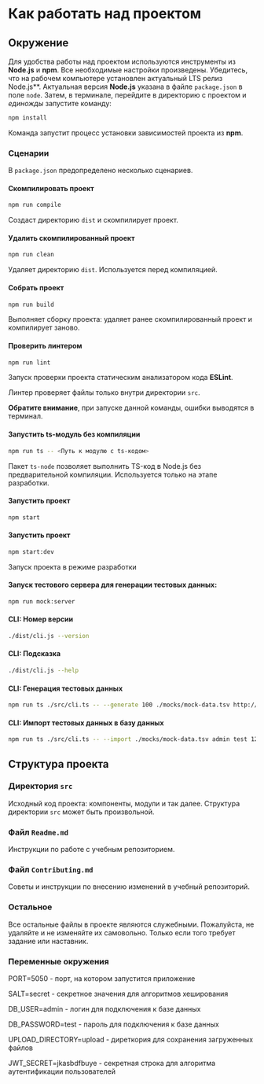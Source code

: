 # Как работать над проектом

## Окружение

Для удобства работы над проектом используются инструменты из **Node.js** и **npm**. Все необходимые настройки произведены. Убедитесь, что на рабочем компьютере установлен актуальный LTS релиз Node.js**. Актуальная версия **Node.js** указана в файле `package.json` в поле `node`. Затем, в терминале, перейдите в директорию с проектом и _единожды_ запустите команду:

```bash
npm install
```

Команда запустит процесс установки зависимостей проекта из **npm**.

### Сценарии

В `package.json` предопределено несколько сценариев.

#### Скомпилировать проект

```bash
npm run compile
```

Создаст директорию `dist` и скомпилирует проект.

#### Удалить скомпилированный проект

```bash
npm run clean
```

Удаляет директорию `dist`. Используется перед компиляцией.

#### Собрать проект

```bash
npm run build
```

Выполняет сборку проекта: удаляет ранее скомпилированный проект и компилирует заново.

#### Проверить линтером

```bash
npm run lint
```

Запуск проверки проекта статическим анализатором кода **ESLint**.

Линтер проверяет файлы только внутри директории `src`.

**Обратите внимание**, при запуске данной команды, ошибки выводятся в терминал.

#### Запустить ts-модуль без компиляции

```bash
npm run ts -- <Путь к модулю с ts-кодом>
```

Пакет `ts-node` позволяет выполнить TS-код в Node.js без предварительной компиляции. Используется только на этапе разработки.

#### Запустить проект

```bash
npm start
```

#### Запустить проект 

```bash
npm start:dev 
```

Запуск проекта в режиме разработки

#### Запуск тестового сервера для генерации тестовых данных:
```bash
npm run mock:server
```

#### CLI: Номер версии
```bash
./dist/cli.js --version
```

#### CLI: Подсказка
```bash
./dist/cli.js --help
```

#### CLI: Генерация тестовых данных
```bash
npm run ts ./src/cli.ts -- --generate 100 ./mocks/mock-data.tsv http://localhost:3123/api
```

#### CLI: Импорт тестовых данных в базу данных
```bash
npm run ts ./src/cli.ts -- --import ./mocks/mock-data.tsv admin test 127.0.0.1 course-nodejs-restapi secret
```

## Структура проекта

### Директория `src`

Исходный код проекта: компоненты, модули и так далее. Структура директории `src` может быть произвольной.

### Файл `Readme.md`

Инструкции по работе с учебным репозиторием.

### Файл `Contributing.md`

Советы и инструкции по внесению изменений в учебный репозиторий.

### Остальное

Все остальные файлы в проекте являются служебными. Пожалуйста, не удаляйте и не изменяйте их самовольно. Только если того требует задание или наставник.

### Переменные окружения

PORT=5050 - порт, на котором запустится приложение

SALT=secret - секретное значения для алгоритмов хеширования

DB_USER=admin - логин для подключения к базе данных

DB_PASSWORD=test - пароль для подключения к базе данных

UPLOAD_DIRECTORY=upload - диреткория для сохранения загруженных файлов

JWT_SECRET=jkasbdfbuye - секретная строка для алгоритма аутентификации пользователей


